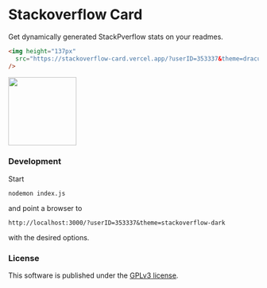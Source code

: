 # Stackoverflow Card

Get dynamically generated StackPverflow stats on your readmes.

```markdown
<img height="137px"
  src="https://stackoverflow-card.vercel.app/?userID=353337&theme=dracula"
/>
```
<img height="137px"
  src="https://stackoverflow-card.vercel.app/?userID=353337&theme=dracula"
/>



### Development

Start
```
nodemon index.js
```
and point a browser to
```
http://localhost:3000/?userID=353337&theme=stackoverflow-dark
```
with the desired options.


### License
This software is published under the [GPLv3 license](https://www.gnu.org/licenses/gpl-3.0.en.html).

